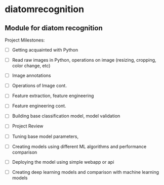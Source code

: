 # diatomrecognition

## Module for diatom recognition

Project Milestones:

- [ ] Getting acquainted with Python
- [ ] Read raw images in Python, operations on image (resizing, cropping, color change, etc)
- [ ] Image annotations
- [ ] Operations of Image cont.
- [ ] Feature extraction, feature engineering
- [ ] Feature engineering cont.
- [ ] Building base classification model, model validation
- [ ] Project Review
- [ ] Tuning base model parameters,
- [ ] Creating models using different ML algorithms and performance comparison
- [ ] Deploying the model using simple webapp or api
- [ ] Creating deep learning models and comparison with machine learning models

